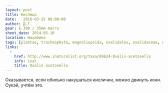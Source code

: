```yaml
---
layout: post
title: Кислица
date:   2016-03-25 00:00:00
author: Д.Г.
gear: E-300 / 35mm macro
shoot_date: 2014-05-10
location: Нахабино
tags: [plantae, tracheophyta, magnoliopsida, oxalidales, oxalidaceae, oxalis, oxalis acetosella]
links:
  -
    href: http://www.inaturalist.org/taxa/69624-Oxalis-acetosella
    info: inat
    title: Oxalis acetosella
---
```


Оказывается, если обильно накушаться кислички, можно двинуть кони. Оукэй, учтём это.

